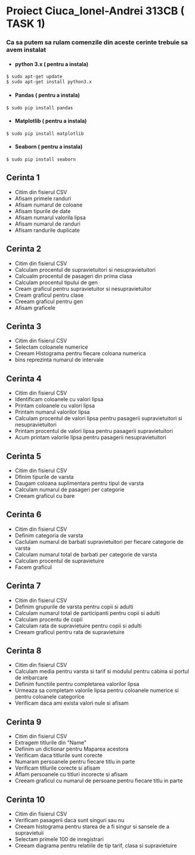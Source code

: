 # Proiect Ciuca_Ionel-Andrei 313CB ( TASK 1)

### Ca sa putem sa rulam comenzile din aceste cerinte trebuie sa avem instalat 
- #### python 3.x ( pentru a instala)<br>
``$ sudo apt-get update``<br>
``$ sudo apt-get install python3.x``<br>
- #### Pandas ( pentru a instala)<br>
``$ sudo pip install pandas``
- #### Matplotlib ( pentru a instala)<br>
``$ sudo pip install matplotlib``
- #### Seaborn ( pentru a instala)<br>
``$ sudo pip install seaborn``

## Cerinta 1
- Citim din fisierul CSV
- Afisam primele randuri
- Afisam numarul de coloane
- Afisam tipurile de date
- Afisam numarul valorila lipsa
- Afisam numarul de randuri
- Afisam randurile duplicate

## Cerinta 2
- Citim din fisierul CSV
- Calculam procentul de supravietuitori si nesupravietuitori
- Calcualm procentul de pasageri din prima clasa
- Calculam procentul tipului de gen
- Cream graficul pentru supravietuitor si nesupravietuitor
- Cream graficul pentru clase
- Creeam graficul pentru gen
- Afisam graficele

## Cerinta 3
- Citim din fisierul CSV
- Selectam coloanele numerice
- Creeam Histograma pentru fiecare coloana numerica
- bins reprezinta numarul de intervale

## Cerinta 4
- Citim din fisierul CSV
- Identificam coloanele cu valori lipsa
- Printam coloanele cu valori lipsa
- Printam numarul valorilor lipsa
- Calculam procentul de valori lipsa pentru pasagerii supravietuitori si nesupravietuitori
- Printam procentul de valori lipsa pentru pasagerii supravietuitori
- Acum printam valorile lipsa pentru pasagerii nesupravietuitori

## Cerinta 5
- Citim din fisierul CSV
- Dfinim tipurile de varsta
- Daugam coloana suplimentara pentru tipul de varsta
- Calculam numarul de pasageri per categorie
- Creeam graficul cu bare

## Cerinta 6
- Citim din fisierul CSV
- Definim categoria de varsta
- Caclulam numarul de barbati supravietuitori per fiecare categorie de varsta
- Calculam numarul total de barbati per categorie de varsta
- Calculam procentul de supravietuire
- Facem graficul

## Cerinta 7
- Citim din fisierul CSV
- Definim grupurile de varsta pentru copii si adulti
- Calculam numarul total de participanti pentru copii si adulti
- Calculam procentu de copii
- Calculam rata de supravietuire pentru copii si adulti
- Creeam graficul pentru rata de supravietuire

## Cerinta 8
- Citim din fisierul CSV
- Calculam media pentru varsta si tarif si modulul pentru cabina si portul de imbarcare
- Definim functiile pentru completarea valorilor lipsa
- Urmeaza sa completam valorile lipsa pentru coloanele numerice si pentru coloanele categorice
- Verificam daca ami exista valori nule si afisam

## Cerinta 9
- Citim din fisierul CSV
- Extragem titlurile din "Name"
- Definim un dictionar pentru Maparea acestora
- Verificam daca titlurile sunt corecte
- Numaram persoanele pentru fiecare titlu in parte
- Verificam titlurile corecte si afisam
- Aflam persoanele cu titluri incorecte si afisam
- Creeam graficul cu numarul de persoane pentru fiecare titlu in parte

## Cerinta 10
- Citim din fisierul CSV
- Verificam pasagerii daca sunt singuri sau nu
- Creeam histograma pentru starea de a fi singur si sansele de a supravietuii
- Selectam primele 100 de inregistrari
- Creeam diagrama pentru relatiile de tip tarif, clasa si supravietuire
